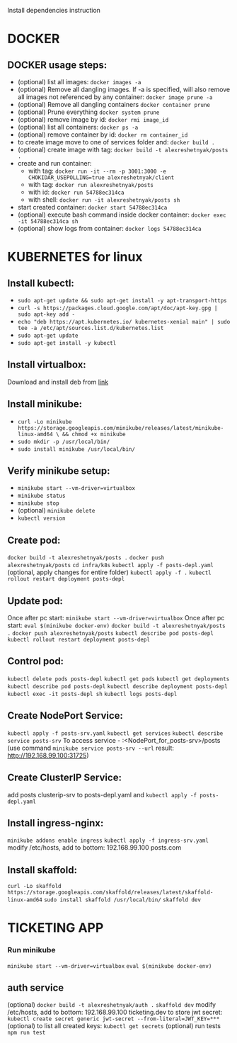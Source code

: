 Install dependencies instruction

# DOCKER

## DOCKER usage steps:

- (optional) list all images: `docker images -a`
- (optional) Remove all dangling images. If -a is specified, will also remove all images not referenced by any container: `docker image prune -a`
- (optional) Remove all dangling containers `docker container prune`
- (optional) Prune everything `docker system prune`
- (optional) remove image by id: `docker rmi image_id`
- (optional) list all containers: `docker ps -a`
- (optional) remove container by id: `docker rm container_id`
- to create image move to one of services folder and: `docker build .`
- (optional) create image with tag: `docker build -t alexreshetnyak/posts .`
- create and run container:
  - with tag: `docker run -it --rm -p 3001:3000 -e CHOKIDAR_USEPOLLING=true alexreshetnyak/client`
  - with tag: `docker run alexreshetnyak/posts`
  - with id: `docker run 54788ec314ca`
  - with shell: `docker run -it alexreshetnyak/posts sh`
- start created container: `docker start 54788ec314ca`
- (optional) execute bash command inside docker container: `docker exec -it 54788ec314ca sh`
- (optional) show logs from container: `docker logs 54788ec314ca`

# KUBERNETES for linux

## Install kubectl:

- `sudo apt-get update && sudo apt-get install -y apt-transport-https`
- `curl -s https://packages.cloud.google.com/apt/doc/apt-key.gpg | sudo apt-key add -`
- `echo "deb https://apt.kubernetes.io/ kubernetes-xenial main" | sudo tee -a /etc/apt/sources.list.d/kubernetes.list`
- `sudo apt-get update`
- `sudo apt-get install -y kubectl`

## Install virtualbox:

Download and install deb from [link](https://www.virtualbox.org/wiki/Linux_Downloads)

## Install minikube:

- `curl -Lo minikube https://storage.googleapis.com/minikube/releases/latest/minikube-linux-amd64 \ && chmod +x minikube`
- `sudo mkdir -p /usr/local/bin/`
- `sudo install minikube /usr/local/bin/`

## Verify minikube setup:

- `minikube start --vm-driver=virtualbox`
- `minikube status`
- `minikube stop`
- (optional) `minikube delete`
- `kubectl version`

## Create pod:

`docker build -t alexreshetnyak/posts .`
`docker push alexreshetnyak/posts`
`cd infra/k8s`
`kubectl apply -f posts-depl.yaml`
(optional, apply changes for entire folder) `kubectl apply -f .`
`kubectl rollout restart deployment posts-depl`

## Update pod:

Once after pc start: `minikube start --vm-driver=virtualbox`
Once after pc start: `eval $(minikube docker-env)`
`docker build -t alexreshetnyak/posts .`
`docker push alexreshetnyak/posts`
`kubectl describe pod posts-depl`
`kubectl rollout restart deployment posts-depl`

## Control pod:

`kubectl delete pods posts-depl`
`kubectl get pods`
`kubectl get deployments`
`kubectl describe pod posts-depl`
`kubectl describe deployment posts-depl`
`kubectl exec -it posts-depl sh`
`kubectl logs posts-depl`

## Create NodePort Service:

`kubectl apply -f posts-srv.yaml`
`kubectl get services`
`kubectl describe service posts-srv`
To access service - <minikube ip>:<NodePort_for_posts-srv>/posts
(use command `minikube service posts-srv --url` result: http://192.168.99.100:31725)

## Create ClusterIP Service:

add posts clusterip-srv to posts-depl.yaml and `kubectl apply -f posts-depl.yaml`

## Install ingress-nginx:

`minikube addons enable ingress`
`kubectl apply -f ingress-srv.yaml`
modify /etc/hosts, add to bottom: 192.168.99.100 posts.com

## Install skaffold:

`curl -Lo skaffold https://storage.googleapis.com/skaffold/releases/latest/skaffold-linux-amd64`
`sudo install skaffold /usr/local/bin/`
`skaffold dev`

# TICKETING APP

### Run minikube

`minikube start --vm-driver=virtualbox`
`eval $(minikube docker-env)`

## auth service

(optional) `docker build -t alexreshetnyak/auth .`
`skaffold dev`
modify /etc/hosts, add to bottom: 192.168.99.100 ticketing.dev
to store jwt secret: `kubectl create secret generic jwt-secret --from-literal=JWT_KEY=***`
(optional) to list all created keys: `kubectl get secrets`
(optional) run tests `npm run test`

